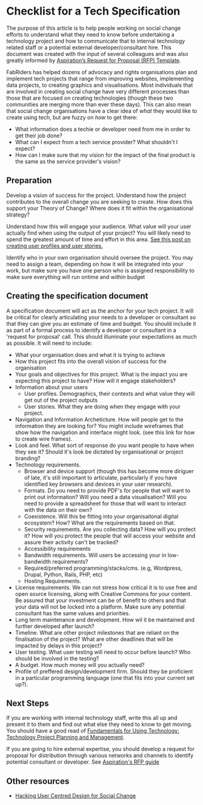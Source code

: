 # Checklist for a Tech Specification

The purpose of this article is to help people working on social change efforts to understand what they need to know before undertaking a technology project and how to communicate that to internal technology related staff or a potential external developer/consultant hire. This document was created with the input of several colleagues and was also greatly informed by [Aspiration’s Request for Proposal (RFP) Template](https://aspirationtech.org/training/workflow/templates/rfp).

FabRiders has helped dozens of advocacy and rights organisations plan and implement tech projects that range from improving websites, implementing data projects, to creating graphics and visualisations. Most individuals that are involved in creating social change have very different processes than those that are focused on creating technologies (though these two communities are merging more than ever these days). This can also mean that social change organisations have a clear idea of _what_ they would like to create using tech, but are fuzzy on _how_ to get there:

- What information does a techie or developer need from me in order to get their job done?
- What can I expect from a tech service provider? What shouldn't I expect?
- How can I make sure that my vision for the impact of the final product is the same as the service provider's vision?

## Preparation

Develop a vision of success for the project. Understand how the project contributes to the overall change you are seeking to create. How does this support your Theory of Change? Where does it fit within the organisational strategy?

Understand how this will engage your audience. What value will your user actually find when using the output of your project? You will likely need to spend the greatest amount of time and effort in this area. [See this post on creating user profiles and user stories.](http://www.fabriders.net/hacking-user-centred-design/)

Identify who in your own organisation should oversee the project. You may need to assign a team, depending on how it will be integrated into your work, but make sure you have one person who is assigned responsibility to make sure everything will run ontime and within budget  

##  Creating the specification document

A specification document will act as the anchor for your tech project.  It will be critical for clearly articulating your needs to a developer or consultant so that they can give you an estimate of time and budget.  You should include it as part of a formal process to identify a developer or consultant in a  'request for proposal' call. This should illuminate your expectations as much as possible. It will need to include:
- What your organisation does and what it is trying to achieve
- How this project fits into the overall vision of success for the organisation
- Your goals and objectives for this project. What is the impact you are expecting this project to have? How will it engage stakeholders?
- Information about your users
  - User profiles. Demographics, their contexts and what value they will get out of the project outputs
  - User stories. What they are doing when they engage with your project.
- Navigation and Information Archeticture. How will people get to the information they are looking for? You might include wireframes that show how the navigation and interface might look. (see this link for how to create wire frames).
- Look and feel. What sort of response do you want people to have when they see it? Should it's look be dictated by organisational or project branding?  
- Technology requirements. 
  - Browser and device support (though this has become more diriguer of late, it's still important to articulate, particularly if you have identified key browsers and devices in your user research). 
  - Formats. Do you need to provide PDF's for people that will want to print out information? Will you need a data visualisation? Will you need to provide a spreadsheet for those that will want to interact with the data on their own? 
  - Coexistence. Will this be fitting into your organisaitonal digital ecosystem? How? What are the requirements based on that. 
  - Security requirements. Are you collecting data? How will you protect it? How will you protect the people that will access your website and assure their activity can't be tracked? 
  - Accessibility requirements 
  - Bandwidth requirements. Will users be accessing your in low-bandwidth requirements? 
  - Required/preferred programming/stacks/cms. (e.g, Wordpress, Drupal, Python, Rails, PHP, etc) 
  - Hosting Requirements.
- License requirements. We can not stress how critical it is to use free and open source licensing, along with Creative Commons for your content. Be assured that your investment can be of benefit to others and that your data will not be locked into a platform. Make sure any potential consultant has the same values and priorities.
- Long term maintenance and development. How wil it be maintained and further developed after launch?
- Timeline. What are other project milestones that are reliant on the finalisation of the project? What are other deadlines that will be impacted by delays in this project? 
- User testing. What user testing will need to occur before launch? Who should be involved in the testing?
- A budget. How much money will you actually need?
- Profile of preffered design/development firm. Should they be proficient in a particular programming language (one that fits into your current set up?). 

## Next Steps
If you are working with internal technology staff, write this all up and present it to them and find out what else they need to know to get moving.  You should have a good read of [Fundamentals for Using Technology: Technology Project Planning and Management](http://tech.transparency-initiative.org/fundamentals/why-you-should-use-fundamentals/).

If you are going to hire external expertise, you should develop a request for proposal for distribution through various networks and channels to identify potential consultant or developer. See [Aspiration's RFP guide](https://aspirationtech.org/training/workflow/templates/rfp) 

## Other resources
- [Hacking User Centred Design for Social Change](http://www.fabriders.net/hacking-user-centred-design/)
